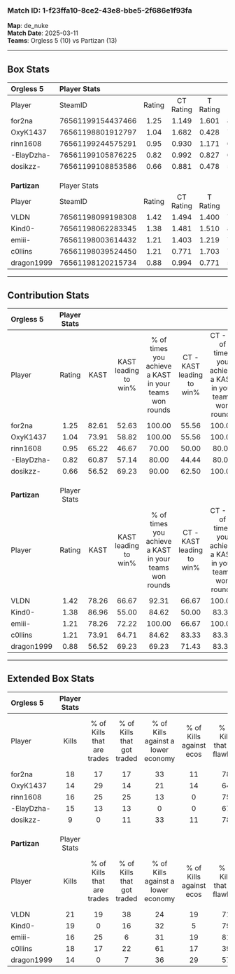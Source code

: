 ### Match ID: 1-f23ffa10-8ce2-43e8-bbe5-2f686e1f93fa  
**Map**: de_nuke  
**Match Date**: 2025-03-11  
**Teams**: Orgless 5 (10) vs Partizan (13)  

---  

## Box Stats  

| **Orgless 5** | Player Stats      |        |           |          |       |      |       |         |        |      |     |
| :- | :- | :-: | :-: | :-: | :-: | :-: | :-: | :-: | :-: | :-: | :-: |
| Player        | SteamID           | Rating | CT Rating | T Rating | KAST  | ADR  | Kills | Assists | Deaths | K/D  | HS% |
| for2na        | 76561199154437466 |  1.25  |   1.149   |  1.601   | 82.61 | 86.3 |  18   |    6    |   17   | 1.06 | 27  |
| OxyK1437      | 76561198801912797 |  1.04  |   1.682   |  0.428   | 73.91 | 70.5 |  14   |    7    |   15   | 0.93 | 64  |
| rinn1608      | 76561199244575291 |  0.95  |   0.930   |  1.171   | 65.22 | 79.7 |  16   |    5    |   20   | 0.80 | 62  |
| -ElayDzha-    | 76561199105876225 |  0.82  |   0.992   |  0.827   | 60.87 | 70.1 |  15   |    3    |   21   | 0.71 | 66  |
| dosikzz-      | 76561199108853586 |  0.66  |   0.881   |  0.478   | 56.52 | 58.5 |   9   |    3    |   15   | 0.60 | 44  |
|               |                   |        |           |          |       |      |       |         |        |      |     |
|               |                   |        |           |          |       |      |       |         |        |      |     |
|               |                   |        |           |          |       |      |       |         |        |      |     |
| **Partizan**  | Player Stats      |        |           |          |       |      |       |         |        |      |     |
| Player        | SteamID           | Rating | CT Rating | T Rating | KAST  | ADR  | Kills | Assists | Deaths | K/D  | HS% |
| VLDN          | 76561198099198308 |  1.42  |   1.494   |  1.400   | 78.26 | 93.2 |  21   |    6    |   14   | 1.50 | 42  |
| Kind0-        | 76561198062283345 |  1.38  |   1.481   |  1.510   | 86.96 | 86.5 |  19   |    3    |   14   | 1.36 | 57  |
| emiii-        | 76561198003614432 |  1.21  |   1.403   |  1.219   | 78.26 | 69.9 |  16   |    7    |   12   | 1.33 | 56  |
| c0llins       | 76561198039524450 |  1.21  |   0.771   |  1.703   | 73.91 | 85.3 |  18   |    7    |   16   | 1.13 | 55  |
| dragon1999    | 76561198120215734 |  0.88  |   0.994   |  0.771   | 56.52 | 72.0 |  14   |    4    |   16   | 0.88 | 35  |
---  

## Contribution Stats  

| **Orgless 5** | Player Stats |       |                      |                                                        |                           |                                                             |                          |                                                            |
| :- | :-: | :-: | :-: | :-: | :-: | :-: | :-: | :-: |
| Player        |    Rating    | KAST  | KAST leading to win% | % of times you achieve a KAST in your teams won rounds | CT - KAST leading to win% | CT - % of times you achieve a KAST in your teams won rounds | T - KAST leading to win% | T - % of times you achieve a KAST in your teams won rounds |
| for2na        |     1.25     | 82.61 |        52.63         |                         100.00                         |           55.56           |                           100.00                            |          50.00           |                           100.00                           |
| OxyK1437      |     1.04     | 73.91 |        58.82         |                         100.00                         |           55.56           |                           100.00                            |          62.50           |                           100.00                           |
| rinn1608      |     0.95     | 65.22 |        46.67         |                         70.00                          |           50.00           |                            80.00                            |          42.86           |                           60.00                            |
| -ElayDzha-    |     0.82     | 60.87 |        57.14         |                         80.00                          |           44.44           |                            80.00                            |          80.00           |                           80.00                            |
| dosikzz-      |     0.66     | 56.52 |        69.23         |                         90.00                          |           62.50           |                           100.00                            |          80.00           |                           80.00                            |
|               |              |       |                      |                                                        |                           |                                                             |                          |                                                            |
|               |              |       |                      |                                                        |                           |                                                             |                          |                                                            |
|               |              |       |                      |                                                        |                           |                                                             |                          |                                                            |
| **Partizan**  | Player Stats |       |                      |                                                        |                           |                                                             |                          |                                                            |
| Player        |    Rating    | KAST  | KAST leading to win% | % of times you achieve a KAST in your teams won rounds | CT - KAST leading to win% | CT - % of times you achieve a KAST in your teams won rounds | T - KAST leading to win% | T - % of times you achieve a KAST in your teams won rounds |
| VLDN          |     1.42     | 78.26 |        66.67         |                         92.31                          |           66.67           |                           100.00                            |          66.67           |                           85.71                            |
| Kind0-        |     1.38     | 86.96 |        55.00         |                         84.62                          |           50.00           |                            83.33                            |          60.00           |                           85.71                            |
| emiii-        |     1.21     | 78.26 |        72.22         |                         100.00                         |           66.67           |                           100.00                            |          77.78           |                           100.00                           |
| c0llins       |     1.21     | 73.91 |        64.71         |                         84.62                          |           83.33           |                            83.33                            |          54.55           |                           85.71                            |
| dragon1999    |     0.88     | 56.52 |        69.23         |                         69.23                          |           71.43           |                            83.33                            |          66.67           |                           57.14                            |
---  

## Extended Box Stats  

| **Orgless 5** | Player Stats |                            |                            |                                    |                         |                              |                                 |        |                             |                                     |                          |                               |                            |
| :- | :-: | :-: | :-: | :-: | :-: | :-: | :-: | :-: | :-: | :-: | :-: | :-: | :-: |
| Player        |    Kills     | % of Kills that are trades | % of Kills that got traded | % of Kills against a lower economy | % of Kills against ecos | % of Kills that are flawless | % of Kills that are close duels | Deaths | % of Deaths that get traded | % of Deaths against a lower economy | % of Deaths against ecos | % of Deaths that are flawless | % of Deaths that are close |
| for2na        |      18      |             17             |             17             |                 33                 |           11            |              78              |                6                |   17   |             29              |                 29                  |            6             |              88               |             0              |
| OxyK1437      |      14      |             29             |             14             |                 21                 |           14            |              64              |               14                |   15   |             13              |                 20                  |            0             |              73               |             13             |
| rinn1608      |      16      |             25             |             25             |                 13                 |            0            |              75              |                6                |   20   |             20              |                 20                  |            5             |              65               |             10             |
| -ElayDzha-    |      15      |             13             |             13             |                 0                  |            0            |              67              |               13                |   21   |             19              |                 24                  |            5             |              76               |             10             |
| dosikzz-      |      9       |             0              |             11             |                 33                 |           11            |              78              |               11                |   15   |             13              |                 20                  |            0             |              40               |             7              |
|               |              |                            |                            |                                    |                         |                              |                                 |        |                             |                                     |                          |                               |                            |
|               |              |                            |                            |                                    |                         |                              |                                 |        |                             |                                     |                          |                               |                            |
|               |              |                            |                            |                                    |                         |                              |                                 |        |                             |                                     |                          |                               |                            |
| **Partizan**  | Player Stats |                            |                            |                                    |                         |                              |                                 |        |                             |                                     |                          |                               |                            |
| Player        |    Kills     | % of Kills that are trades | % of Kills that got traded | % of Kills against a lower economy | % of Kills against ecos | % of Kills that are flawless | % of Kills that are close duels | Deaths | % of Deaths that get traded | % of Deaths against a lower economy | % of Deaths against ecos | % of Deaths that are flawless | % of Deaths that are close |
| VLDN          |      21      |             19             |             38             |                 24                 |           19            |              71              |                0                |   14   |              7              |                 21                  |            0             |              64               |             7              |
| Kind0-        |      19      |             0              |             16             |                 32                 |            5            |              79              |                5                |   14   |             36              |                 14                  |            7             |              86               |             7              |
| emiii-        |      16      |             25             |             6              |                 31                 |           19            |              81              |                6                |   12   |             33              |                 17                  |            0             |              67               |             8              |
| c0llins       |      18      |             17             |             22             |                 61                 |           17            |              39              |               22                |   16   |             13              |                  6                  |            0             |              63               |             19             |
| dragon1999    |      14      |             0              |             7              |                 36                 |           29            |              57              |                7                |   16   |              0              |                 31                  |            6             |              75               |             6              |
